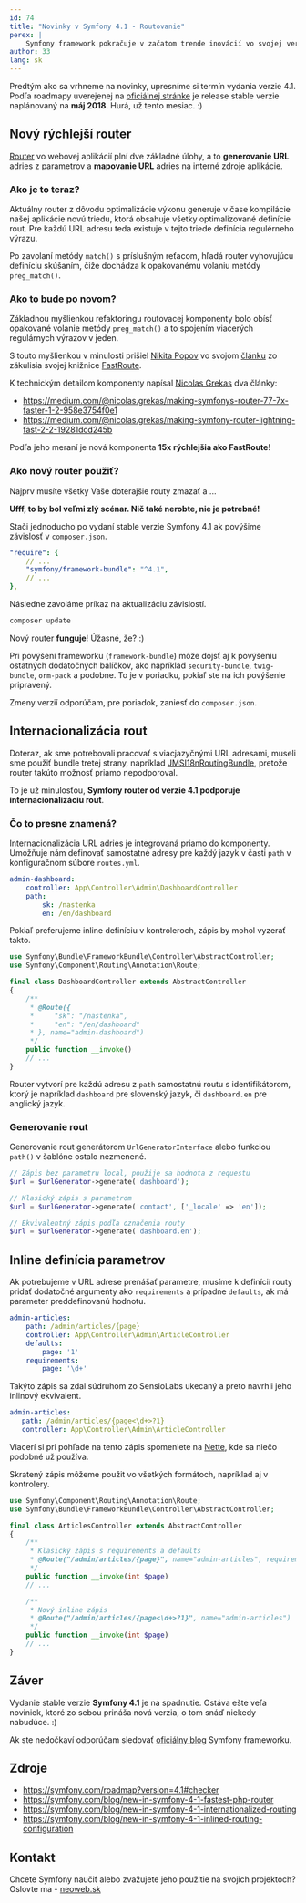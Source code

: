 ```yaml
---
id: 74
title: "Novinky v Symfony 4.1 - Routovanie"
perex: |
    Symfony framework pokračuje v začatom trende inovácií vo svojej verzií 4.1 a opäť prináša množstvo zaujímavých noviniek. Poďme sa teda spolu pozrieť na novinky v súvislosti s routovaním.
author: 33
lang: sk
---
```


Predtým ako sa vrhneme na novinky, upresníme si termín vydania verzie 4.1. Podľa roadmapy uverejenej na [oficiálnej stránke](https://symfony.com/roadmap?version=4.1#checker) je release stable verzie naplánovaný na **máj 2018**. Hurá, už tento mesiac. :)

## Nový rýchlejší router

[Router](https://symfony.com/components/Routing) vo webovej aplikácií plní dve základné úlohy, a to **generovanie URL** adries z parametrov a **mapovanie URL** adries na interné zdroje aplikácie.

### Ako je to teraz?

Aktuálny router z dôvodu optimalizácie výkonu generuje v čase kompilácie našej aplikácie novú triedu, ktorá obsahuje všetky optimalizované definície rout. Pre každú URL adresu teda existuje v tejto triede definícia regulérneho výrazu.

Po zavolaní metódy ``match()`` s príslušným reťacom, hľadá router vyhovujúcu definíciu skúšaním, čiže dochádza k opakovanému volaniu metódy ``preg_match()``.

### Ako to bude po novom?

Základnou myšlienkou refaktoringu routovacej komponenty bolo obísť opakované volanie metódy ``preg_match()`` a to spojením viacerých regulárnych výrazov v jeden.

S touto myšlienkou v minulosti prišiel [Nikita Popov](http://nikic.github.io/aboutMe.html) vo svojom [článku](http://nikic.github.io/2014/02/18/Fast-request-routing-using-regular-expressions.html) zo zákulisia svojej knižnice [FastRoute](https://github.com/nikic/FastRoute).

K technickým detailom komponenty napísal [Nicolas Grekas](https://medium.com/@nicolas.grekas) dva články:

* https://medium.com/@nicolas.grekas/making-symfonys-router-77-7x-faster-1-2-958e3754f0e1
* https://medium.com/@nicolas.grekas/making-symfony-router-lightning-fast-2-2-19281dcd245b

Podľa jeho meraní je nová komponenta **15x rýchlejšia ako FastRoute**!

### Ako nový router použiť?

Najprv musíte všetky Vaše doterajšie routy zmazať a ...

**Ufff, to by bol veľmi zlý scénar. Nič také nerobte, nie je potrebné!**

Stači jednoducho po vydaní stable verzie Symfony 4.1 ak povýšime závislosť v ``composer.json``.

```yaml
"require": {
    // ...
    "symfony/framework-bundle": "^4.1",
    // ...
},
```

Následne zavoláme príkaz na aktualizáciu závislostí.

```bash
composer update
```

Nový router **funguje**! Úžasné, že? :)

Pri povýšení frameworku (``framework-bundle``) môže dojsť aj k povýšeniu ostatných dodatočných balíčkov, ako napríklad `security-bundle`, `twig-bundle`, ``orm-pack`` a podobne. To je v poriadku, pokiaľ ste na ich povýšenie pripravený.

Zmeny verzií odporúčam, pre poriadok, zaniesť do ``composer.json``.

## Internacionalizácia rout

Doteraz, ak sme potrebovali pracovať s viacjazyčnými URL adresami, museli sme použiť bundle tretej strany, napríklad [JMSI18nRoutingBundle](https://github.com/schmittjoh/JMSI18nRoutingBundle), pretože router takúto možnosť priamo nepodporoval.

To je už minulosťou, **Symfony router od verzie 4.1 podporuje internacionalizáciu rout**.

### Čo to presne znamená?

Internacionalizácia URL adries je integrovaná priamo do komponenty. Umožňuje nám definovať samostatné adresy pre každý jazyk v časti ``path`` v konfiguračnom súbore ``routes.yml``.

```yaml
admin-dashboard:
    controller: App\Controller\Admin\DashboardController
    path:
        sk: /nastenka
        en: /en/dashboard
```

Pokiaľ preferujeme inline definíciu v kontroleroch, zápis by mohol vyzerať takto.

```php
use Symfony\Bundle\FrameworkBundle\Controller\AbstractController;
use Symfony\Component\Routing\Annotation\Route;

final class DashboardController extends AbstractController
{
    /**
     * @Route({
     *     "sk": "/nastenka",
     *     "en": "/en/dashboard"
     * }, name="admin-dashboard")
     */
    public function __invoke()
    // ...
}
```

Router vytvorí pre každú adresu z ``path`` samostatnú routu s identifikátorom, ktorý je napríklad ``dashboard`` pre slovenský jazyk, či ``dashboard.en`` pre anglický jazyk.

### Generovanie rout

Generovanie rout generátorom ``UrlGeneratorInterface`` alebo funkciou ``path()`` v šablóne ostalo nezmenené.

```php
// Zápis bez parametru local, použije sa hodnota z requestu
$url = $urlGenerator->generate('dashboard');

// Klasický zápis s parametrom
$url = $urlGenerator->generate('contact', ['_locale' => 'en']);

// Ekvivalentný zápis podľa označenia routy
$url = $urlGenerator->generate('dashboard.en');
```

## Inline definícia parametrov

Ak potrebujeme v URL adrese prenášať parametre, musíme k definícií routy pridať dodatočné argumenty ako ``requirements`` a prípadne ``defaults``, ak má parameter preddefinovanú hodnotu.

```yaml
admin-articles:
    path: /admin/articles/{page}
    controller: App\Controller\Admin\ArticleController
    defaults:
        page: '1'
    requirements:
        page: '\d+'
```

Takýto zápis sa zdal súdruhom zo SensioLabs ukecaný a preto navrhli jeho inlinový ekvivalent.

 ```yaml
admin-articles:
    path: /admin/articles/{page<\d+>?1}
    controller: App\Controller\Admin\ArticleController
 ```

Viacerí si pri pohľade na tento zápis spomeniete na [Nette](https://doc.nette.org/cs/2.4/routing#toc-validacni-vyrazy), kde sa niečo podobné už používa.

Skratený zápis môžeme použit vo všetkých formátoch, napríklad aj v kontrolery.

```php
use Symfony\Component\Routing\Annotation\Route;
use Symfony\Bundle\FrameworkBundle\Controller\AbstractController;

final class ArticlesController extends AbstractController
{
    /**
     * Klasický zápis s requirements a defaults
     * @Route("/admin/articles/{page}", name="admin-articles", requirements={"page"="\d+"}, defaults={"page"="1"})
     */
    public function __invoke(int $page)
    // ...

    /**
     * Nový inline zápis
     * @Route("/admin/articles/{page<\d+>?1}", name="admin-articles")
     */
    public function __invoke(int $page)
    // ...
}

```

## Záver

Vydanie stable verzie **Symfony 4.1** je na spadnutie. Ostáva ešte veľa noviniek, ktoré zo sebou prináša nová verzia, o tom snáď niekedy nabudúce. :)

Ak ste nedočkaví odporúčam sledovať [oficiálny blog](https://symfony.com/blog/) Symfony frameworku.

## Zdroje

* https://symfony.com/roadmap?version=4.1#checker
* https://symfony.com/blog/new-in-symfony-4-1-fastest-php-router
* https://symfony.com/blog/new-in-symfony-4-1-internationalized-routing
* https://symfony.com/blog/new-in-symfony-4-1-inlined-routing-configuration

## Kontakt

Chcete Symfony naučiť alebo zvažujete jeho použitie na svojich projektoch? Oslovte ma - [neoweb.sk](https://www.neoweb.sk)
